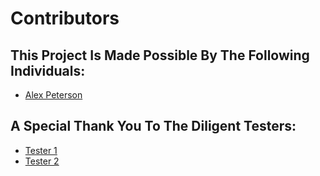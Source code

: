 # Contributors

## This Project Is Made Possible By The Following Individuals:
* [Alex Peterson](https://github.com/APet99)

## A Special Thank You To The Diligent Testers:
* [Tester 1](https://github.com/)
* [Tester 2](https://github.com/)